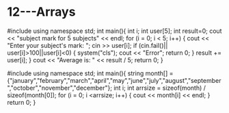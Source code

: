 # 12---Arrays

#include <iostream>
using namespace std;
int main(){
	int i;
	int user[5];
	int result=0;
	cout << "subject mark for 5 subjects" << endl;
	for (i = 0; i < 5; i++) {
		cout << "Enter your subject's mark: "; cin >> user[i];
		if (cin.fail()|| user[i]>100||user[i]<0) {
			system("cls");
			cout << "Error";
			return 0;
		}
		result += user[i];
	}
	cout << "Average is: " << result / 5;
	return 0;
}
                                 
#include <iostream>
using namespace std;
int main(){
	string month[] = {"january","february","march","april","may","june","july","august","september","october","november","december"};
	int i;
	int arrsize = sizeof(month) / sizeof(month[0]);
	for (i = 0; i <arrsize; i++) {
		cout << month[i] << endl;
	}
	return 0;
}                                 
